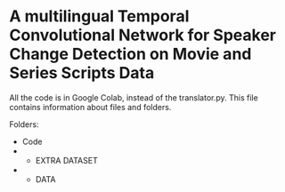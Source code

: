 # A multilingual Temporal Convolutional Network for Speaker Change Detection on Movie and Series Scripts Data

All the code is in Google Colab, instead of the translator.py. This file contains information about files and folders.

Folders:
- Code
- - EXTRA DATASET
- - DATA
